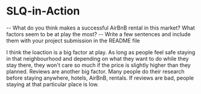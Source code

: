 # SLQ-in-Action
-- What do you think makes a successful AirBnB rental in this market? What factors seem to be at play the most?
-- Write a few sentences and include them with your project submission in the README file 

I think the loaction is a big factor at play. As long as people feel safe staying in that neighbourhood 
and depending on what they want to do while they stay there, they won't care so much if the price is slightly higher than they planned. Reviews are another big factor. Many people do their research before staying anywhere, hotels, AirBnB, rentals. 
If reviews are bad, people staying at that particular place is low.
